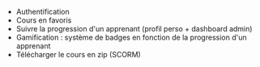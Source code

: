 - Authentification
- Cours en favoris
- Suivre la progression d'un apprenant (profil perso + dashboard admin)
- Gamification : système de badges en fonction de la progression d'un apprenant
- Télécharger le cours en zip (SCORM)